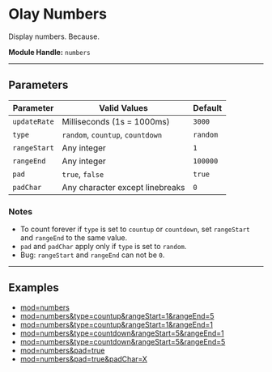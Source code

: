 # Olay Numbers

Display numbers. Because.

**Module Handle:** `numbers`

---

## Parameters

| Parameter    | Valid Values                     | Default  |
|--------------|----------------------------------|----------|
| `updateRate` | Milliseconds (1s = 1000ms)       | `3000`   |
| `type`       | `random`, `countup`, `countdown` | `random` |
| `rangeStart` | Any integer                      | `1`      |
| `rangeEnd`   | Any integer                      | `100000` |
| `pad`        | `true`, `false`                  | `true`   |
| `padChar`    | Any character except linebreaks  | `0`      |

### Notes

- To count forever if `type` is set to `countup` or `countdown`, set `rangeStart` and `rangeEnd` to the same value.
- `pad` and `padChar` apply only if `type` is set to `random`.
- Bug: `rangeStart` and `rangeEnd` can not be `0`.

---

## Examples

- [mod=numbers](http://localhost/olay/app/?mod=numbers)
- [mod=numbers&type=countup&rangeStart=1&rangeEnd=5](http://localhost/olay/app/?mod=numbers&type=countup&rangeStart=1&rangeEnd=5)
- [mod=numbers&type=countup&rangeStart=1&rangeEnd=1](http://localhost/olay/app/?mod=numbers&type=countup&rangeStart=1&rangeEnd=1)
- [mod=numbers&type=countdown&rangeStart=5&rangeEnd=1](http://localhost/olay/app/?mod=numbers&type=countdown&rangeStart=5&rangeEnd=1)
- [mod=numbers&type=countdown&rangeStart=5&rangeEnd=5](http://localhost/olay/app/?mod=numbers&type=countdown&rangeStart=5&rangeEnd=5)
- [mod=numbers&pad=true](http://localhost/olay/app/?mod=numbers&pad=true)
- [mod=numbers&pad=true&padChar=X](http://localhost/olay/app/?mod=numbers&pad=true&padChar=X)
